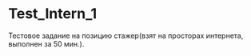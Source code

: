 # Test_Intern_1
Тестовое задание на позицию стажер(взят на просторах интернета, выполнен за 50 мин.).

